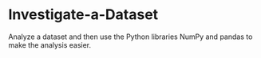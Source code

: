 # Investigate-a-Dataset
Analyze a dataset and then use the Python libraries NumPy and pandas to make the analysis easier.
